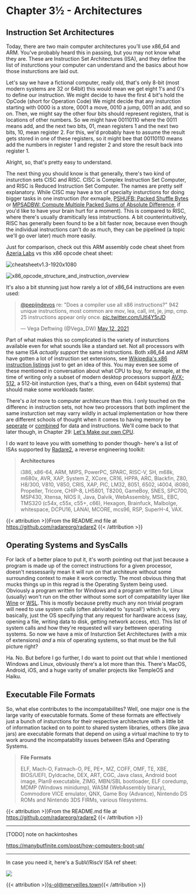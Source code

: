 # Chapter 3½ - Architectures

## Instruction Set Architectures

Today, there are two main computer architectures you'll use x86_64 and ARM. You've probably heard this in passing, but you may not know what they are. These are Instruction Set Architectures (ISA), and they define the list of insturctions your computer can understand and the basics about how those insturctions are laid out.

Let's say we have a fictional computer, really old, that's only 8-bit (most modern systems are 32 or 64bit) this would mean we get eight 1's and 0's to define our instruction. We might decide to have the first 4 bit's hold the OpCode (short for Operation Code) We might decide that any insturction starting with 0000 is a store, 0001 a move, 0010 a jump, 0011 an add, and so on. Then, we might say the other four bits should represent registers, that is locations of other numbers. So we might have 00110110 where the 0011 means add, and the next two bits, 01, mean registers 1 and the next two bits,  10, mean register 2. For this, we'd probably have to assume the result gets stored in one of these registers, so it might bee that 00110110 means add the numbers in register 1 and register 2 and store the result back into register 1.

Alright, so, that's pretty easy to understand.

The next thing you should know is that generally, there's two kind of insturction sets CISC and RISC. CISC is Complex Instruction Set Computer, and RISC is Reduced Instruction Set Computer. The names are pretty self explanatory. While CISC may have a ton of specialty insturctions for doing bigger tasks in one instruction (for exmaple, [PSHUFB: Packed Shuffle Bytes](https://www.felixcloutier.com/x86/pshufb) or [MPSADBW: Compute Multiple Packed Sums of Absolute Difference](https://www.felixcloutier.com/x86/mpsadbw), if you'd like to have your brain hurt for a moment). This is compared to RISC, where there's usually dramitically less intstructions. A bit counterintuitively, RISC has generally been found to be a bit faster now, because even though the individual instructions can't do as much, they can be pipelined (a topic we'll go over later) much more easily.

Just for comparison, check out this ARM assembly code cheat sheet from [Azeria Labs](https://azeria-labs.com/assembly-basics-cheatsheet/) vs this x86 opcode cheat sheet:

![cheatsheetv1.3-1920x1080](/eng/armcheat.webp)

![x86_opcode_structure_and_instruction_overview](/eng/x86_opcode_structure_and_instruction_overview.webp)

It's also a bit stunning just how rarely a lot of x86_64 instructions are even used:

<blockquote class="twitter-tweet"><p lang="en" dir="ltr"><a href="https://twitter.com/pepijndevos?ref_src=twsrc%5Etfw">@pepijndevos</a> re: &quot;Does a compiler use all x86 instructions?&quot; 942 unique instructions, most common are mov, lea, call, int, je, jmp, cmp. 25 instructions appear only once. <a href="https://t.co/IJtI4Y5rJD">pic.twitter.com/IJtI4Y5rJD</a></p>&mdash; Vega Deftwing (@Vega_DW) <a href="https://twitter.com/Vega_DW/status/1392329312683057154?ref_src=twsrc%5Etfw">May 12, 2021</a></blockquote> <script async src="https://platform.twitter.com/widgets.js" charset="utf-8"></script>

Part of what makes this so complicated is the variety of insturctions available even for what sounds like a standard set. Not all processors with the same ISA *actually support* the same instructions. Both x86_64 and ARM have gotten a lot of instruction set extensions, see [Wikipedia's x86 instruction listings](https://en.wikipedia.org/wiki/X86_instruction_listings#Added_in_specific_processors) just to get an idea of this. You may even see some of these mentioned in conversation about what CPU to buy, for exmaple, at the time of writing only a subset of modern desktop processors support [AVX-512](https://en.wikipedia.org/wiki/AVX-512), a 512-bit insturction (yes, that's a thing, even on 64bit systems) that should make some workloads faster.

There's *a lot* more to computer architecure than this. I only touched on the differenc in instruction sets, not how two processors that both impliment the same insturction set may varry wildly in actual implementation or how there are different schools of thought when it comes to having memory be [seperate](https://en.wikipedia.org/wiki/Harvard_architecture) or [combined](https://en.wikipedia.org/wiki/Von_Neumann_architecture) for data and instructions. We'll come back to that later though, in Chapter 29: <a href="/engineering/deeper/comparch/">Let's Make our own CPU</a>.

I do want to leave you with something to ponder though- here's a list of ISAs supported by [Radare2](https://github.com/radareorg/radare2), a reverse engineering toolkit:

> **Architectures**
>
> i386, x86-64, ARM, MIPS, PowerPC, SPARC, RISC-V, SH, m68k, m680x, AVR, XAP, System Z, XCore, CR16, HPPA, ARC, Blackfin, Z80, H8/300, V810, V850, CRIS, XAP, PIC, LM32, 8051, 6502, i4004, i8080, Propeller, Tricore, CHIP-8, LH5801, T8200, GameBoy, SNES, SPC700, MSP430, Xtensa, NIOS II, Java, Dalvik, WebAssembly, MSIL, EBC, TMS320 (c54x, c55x, c55+, c66), Hexagon, Brainfuck, Malbolge, whitespace, DCPU16, LANAI, MCORE, mcs96, RSP, SuperH-4, VAX.

{{< attribution >}}From the README.md file at https://github.com/radareorg/radare2 {{< /attribution >}}

## Operating Systems and SysCalls

For lack of a better place to put it, it's worth pointing out that just because a program is made up of the correct instructions for a given processor, doesn't nessessarily mean it will run on that architeure without some surrounding context to make it work correctly. The most obvious thing that mucks things up in this regrad is the Operating System being used. Obviously a program written for Windows and a program written for Linux (usually) won't run on the other without some sort of compatability layer like [Wine](https://www.winehq.org) or [WSL](https://docs.microsoft.com/en-us/windows/wsl/install-win10). This is mostly because pretty much any non trivial program will need to use system calls (often abriviated to 'syscall') which is, very basically, just the OS specifying that any request for hardware access (say, opening a file, writing data to disk, getting network access, etc). This list of system calls and how they're requested will vary bettewen operating systems. So now we have a mix of Insturction Set Architectures (with a mix of extensions) *and* a mix of operating systems, so that must be the full picture right?

Ha. No. But before I go further, I do want to point out that while I mentioned Windows and Linux, obviously there's a lot more than this. There's MacOS, Android, iOS, and a huge varity of smaller projects like TempleOS and Haiku.

## Executable File Formats

So, what else contributes to the incompatabilites? Well, one major one is the large varity of executable formats. Some of these formats are effectively just a bunch of insturctions for their respective architecture with a little bit of information tacked on to point to shared system libraries, others (like java jars) are executable formats that depend on using a virtual machine to try to work around the incompatablity issues between ISAs and Operating Systems.

> **File Formats**
>
> ELF, Mach-O, Fatmach-O, PE, PE+, MZ, COFF, OMF, TE, XBE, BIOS/UEFI, Dyldcache, DEX, ART, CGC, Java class, Android boot image, Plan9 executable, ZIMG, MBN/SBL bootloader, ELF coredump, MDMP (Windows minidump), WASM (WebAssembly binary), Commodore VICE emulator, QNX, Game Boy (Advance), Nintendo DS ROMs and Nintendo 3DS FIRMs, various filesystems.

{{< attribution >}}From the README.md file at https://github.com/radareorg/radare2 {{< /attribution >}}

---

[TODO] note on hackintoshes

https://manybutfinite.com/post/how-computers-boot-up/





---

In case you need it, here's a SubV/RiscV ISA ref sheet:

![](/eng/risc.webp)

{{< attribution >}}[s-ol@merveilles.town](https://merveilles.town/@s_ol/106578158809590397){{< /attribution >}}
